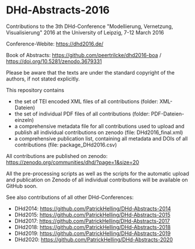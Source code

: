 # DHd-Abstracts-2016

Contributions to the 3th DHd-Conference "Modellierung, Vernetzung, Visualisierung" 2016 at the University of Leipzig, 7-12 March 2016

Conference-Webite: https://dhd2016.de/

Book of Abstracts: https://github.com/peertrilcke/dhd2016-boa / https://doi.org/10.5281/zenodo.3679331

Please be aware that the texts are under the standard copyright of the authors, if not stated explicitly.

This repository contains 
- the set of TEI encoded XML files of all contributions (folder: XML-Dateien)
- the set of individual PDF files of all contributions (folder: PDF-Dateien-einzeln)
- a comprehensive metadata file for all contributions used to upload and publish all individual contributions on zenodo (file: DHd2016_final.xml)
- a comprehensive publication list, containing all metadata and DOIs of all contributions (file: package_DHd2016.csv)

All contributions are published on zenodo: https://zenodo.org/communities/dhd/?page=1&size=20

All the pre-processing scripts as well as the scripts for the automatic upload and publication on Zenodo of all individual contributions will be available on GitHub soon.

See also contributions of all other DHd-Conferences:

- DHd2014: https://github.com/PatrickHelling/DHd-Abstracts-2014
- DHd2015: https://github.com/PatrickHelling/DHd-Abstracts-2015
- DHd2017: https://github.com/PatrickHelling/DHd-Abstracts-2017
- DHd2018: https://github.com/PatrickHelling/DHd-Abstracts-2018
- DHd2019: https://github.com/PatrickHelling/DHd-Abstracts-2019
- DHd2020: https://github.com/PatrickHelling/DHd-Abstracts-2020
